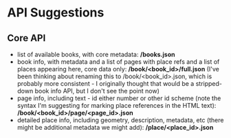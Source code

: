 API Suggestions
===============

Core API
-----------
 * list of available books, with core metadata:
        **/books.json**
 * book info, with metadata and a list of pages with place refs and a list of places appearing here, core data only:
        **/book/<book_id>/full.json** (I've been thinking about renaming this to /book/<book_id>.json, which is probably more consistent - I originally thought that would be a stripped-down book info API, but I don't see the point now)
 * page info, including text - id either number or other id scheme (note the syntax I'm suggesting for marking place references in the HTML text):
        **/book/<book_id>/page/<page_id>.json**
 * detailed place info, including geometry, description, metadata, etc (there might be additional metadata we might add):
        **/place/<place_id>.json**